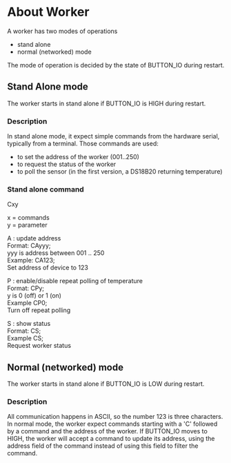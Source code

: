 # About Worker

A worker has two modes of operations
- stand alone
- normal (networked) mode

The mode of operation is decided by the state of BUTTON_IO during restart.

## Stand Alone mode
The worker starts in stand alone if BUTTON_IO is HIGH during restart.

### Description
In stand alone mode, it expect simple commands from the hardware serial, typically from a terminal.
Those commands are used:
- to set the address of the worker (001..250)
- to request the status of the worker
- to poll the sensor (in the first version, a DS18B20 returning temperature)

### Stand alone command

 Cxy

x = commands<br>
y = parameter<br>

A : update address<br>
Format: CAyyy;<br>
yyy is address between 001 .. 250<br>
Example: CA123;<br>
Set address of device to 123<br>

P : enable/disable repeat polling of temperature<br>
Format: CPy; <br>
y is 0 (off) or 1 (on)<br>
Example CP0;<br>
Turn off repeat polling<br>

S : show status<br>
Format: CS;<br>
Example CS;<br>
Request worker status<br>


## Normal (networked) mode
The worker starts in stand alone if BUTTON_IO is LOW during restart.

### Description
All communication happens in ASCII, so the number 123 is three characters.
In normal mode, the worker expect commands starting with a 'C' followed by a command and the address of the worker.
If BUTTON_IO moves to HIGH, the worker will accept a command to update its address, using the address field of the command
instead of using this field to filter the command.

